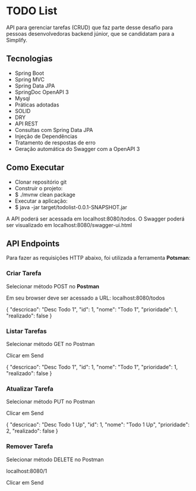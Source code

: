 <h1>TODO List</h1>

<p>API para gerenciar tarefas (CRUD) que faz parte desse desafio para pessoas desenvolvedoras backend júnior, que se candidatam para a Simplify.</p>

<h2>Tecnologias</h2>
<ul>
<li>Spring Boot</li>
<li>Spring MVC</li>
<li>Spring Data JPA</li>
<li>SpringDoc OpenAPI 3</li>
<li>Mysql</li>
<li>Práticas adotadas</li>
<li>SOLID</li> 
<li>DRY</li>
<li>API REST</li>
<li>Consultas com Spring Data JPA</li>
<li>Injeção de Dependências</li>
<li>Tratamento de respostas de erro</li>
<li>Geração automática do Swagger com a OpenAPI 3</li>
</ul>
<h2>Como Executar</h2>
<ul>
<li>Clonar repositório git</li>
<li>Construir o projeto:</li>
<li>$ ./mvnw clean package</li>
<li>Executar a aplicação:</li>
<li>$ java -jar target/todolist-0.0.1-SNAPSHOT.jar</li>
</ul>
<p>A API poderá ser acessada em localhost:8080/todos. O Swagger poderá ser visualizado em localhost:8080/swagger-ui.html</p>

<h2>API Endpoints</h2>
<p>Para fazer as requisições HTTP abaixo, foi utilizada a ferramenta <strong>Potsman</strong>:</p>

<h3>Criar Tarefa</h3>
<p>Selecionar método POST no <strong>Postman</strong></p>
<p>Em seu browser deve ser acessado a URL: localhost:8080/todos</p>

{
"descricao": "Desc Todo 1",
"id": 1,
"nome": "Todo 1",
"prioridade": 1,
"realizado": false
}

<h3>Listar Tarefas</h3>
<p>Selecionar método GET no Postman</p>
<p>Clicar em Send</p>

{
"descricao": "Desc Todo 1",
"id": 1,
"nome": "Todo 1",
"prioridade": 1,
"realizado": false
}

<h3>Atualizar Tarefa</h3>
<p>Selecionar método PUT no Postman</p>
<p>Clicar em Send</p>

{
"descricao": "Desc Todo 1 Up",
"id": 1,
"nome": "Todo 1 Up",
"prioridade": 2,
"realizado": false
}
<h3>Remover Tarefa</h3>
<p>Selecionar método DELETE no Postman</p>
<p>localhost:8080/1</p>
<p>Clicar em Send</p>
